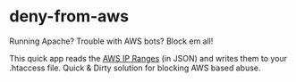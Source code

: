 # deny-from-aws
Running Apache? Trouble with AWS bots? Block em all!

This quick app reads the [AWS IP Ranges](http://docs.aws.amazon.com/general/latest/gr/aws-ip-ranges.html) (in JSON) and writes them to your .htaccess file. Quick & Dirty solution for blocking AWS based abuse.
